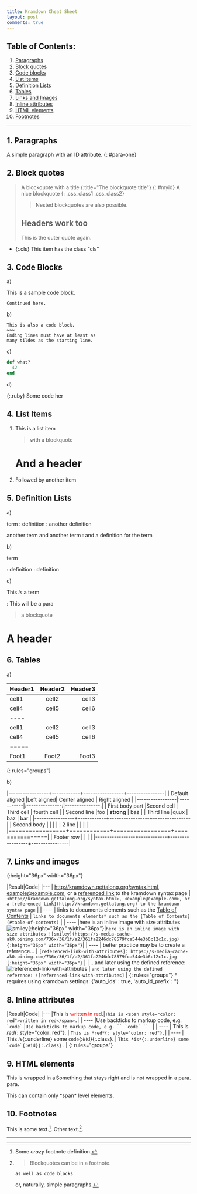```yaml
---
title: Kramdown Cheat Sheet
layout: post
comments: true
---
```


## Table of Contents:
1. [Paragraphs](#paragraphs)
2. [Block quotes](#block-quotes)
3. [Code blocks](#code-items)
4. [List items](#list-items)
5. [Definition Lists](#definition-lists)
6. [Tables](#tables)
7. [Links and Images](#links-and-images)
8. [Inline attributes](#inline-attributes)
9. [HTML elements](#html-elements)
10. [Footnotes](#footnotes)


- - -


## 1. Paragraphs
A simple paragraph with an ID attribute.
{: #para-one}

## 2. Block quotes
 
> A blockquote with a title
{:title="The blockquote title"}
{: #myid}
 > A nice blockquote
{: .css_class1 .css_class2}
> >Nested blockquotes are
> >also possible.
>
> ## Headers work too
> This is the outer quote again.
* {:.cls} This item has the class "cls"

## 3. Code Blocks

a) 

This is a sample code block.

    Continued here.

b) 

~~~~~~
This is also a code block.
~~~
Ending lines must have at least as
many tildes as the starting line.
~~~~~~~~~~~~
 
c)

~~~ ruby
def what?
  42
end
~~~

d)

{:.ruby}
    Some code her


## 4. List Items
 
1.  This is a list item

    > with a blockquote

    # And a header

2.  Followed by another item

## 5. Definition Lists

a)
 
term
: definition
: another definition

another term
and another term
: and a definition for the term

b)
 
term

: definition
: definition

c)
 
This *is* a term

: This will be a para

  > a blockquote

  # A header
 
## 6. Tables

a)

| Header1 | Header2 | Header3 |
|:--------|:-------:|--------:|
| cell1   | cell2   | cell3   |
| cell4   | cell5   | cell6   |
|----
| cell1   | cell2   | cell3   |
| cell4   | cell5   | cell6   |
|=====
| Foot1   | Foot2   | Foot3
{: rules="groups"}

b)

|-----------------+------------+-----------------+----------------|
| Default aligned |Left aligned| Center aligned  | Right aligned  |
|-----------------|:-----------|:---------------:|---------------:|
| First body part |Second cell | Third cell      | fourth cell    |
| Second line     |foo         | **strong**      | baz            |
| Third line      |quux        | baz             | bar            |
|-----------------+------------+-----------------+----------------|
| Second body     |            |                 |                |
| 2 line          |            |                 |                |
|=================+============+=================+================|
| Footer row      |            |                 |                |
|-----------------+------------+-----------------+----------------|


## 7. Links and images

[referenced-link-with-attributes]: https://s-media-cache-ak0.pinimg.com/736x/36/1f/a2/361fa2246dc78579fca544e3b6c12c1c.jpg
{:height="36px" width="36px"}

|Result|Code|
|---
| <http://kramdown.gettalong.org/syntax.html>, <example@example.com>, or a [referenced link](http://kramdown.gettalong.org) to the kramdown syntax page |`<http://kramdown.gettalong.org/syntax.html>, <example@example.com>, or a [referenced link](http://kramdown.gettalong.org) to the kramdown syntax page` |
| ----
| links to documents elements such as the [Table of Contents](#table-of-contents) | `links to documents elements* such as the [Table of Contents](#table-of-contents)` |
| ----
|here is an inline image with size attributes ![smiley](https://s-media-cache-ak0.pinimg.com/736x/36/1f/a2/361fa2246dc78579fca544e3b6c12c1c.jpg){:height="36px" width="36px"}|`here is an inline image with size attributes ![smiley](https://s-media-cache-ak0.pinimg.com/736x/36/1f/a2/361fa2246dc78579fca544e3b6c12c1c.jpg){:height="36px" width="36px"}`|
| ----
|  better practice may be to create a reference... | `[referenced-link-with-attributes]: https://s-media-cache-ak0.pinimg.com/736x/36/1f/a2/361fa2246dc78579fca544e3b6c12c1c.jpg {:height="36px" width="36px"}` |
| ...and later using the defined reference: ![referenced-link-with-attributes] | `and later using the defined reference: ![referenced-link-with-attributes]`  |
{: rules="groups"}
\* requires using kramdown settings: {'auto_ids' : true, 'auto_id_prefix': ''}

## 8. Inline attributes
 
|Result|Code|
|---
|This is <span style="color: red">written in red</span>.|`This is <span style="color: red">written in red</span>.`|
| ----
|Use backticks to markup code, e.g. `` `code` ``.|```Use backticks to markup code, e.g. `` `code` `` ``` |
| ----
| This is *red*{: style="color: red"}. | `This is *red*{: style="color: red"}.`|
| ----
| This *is*{:.underline} some `code`{:#id}{:.class}. | ```This *is*{:.underline} some `code`{:#id}{:.class}.``` |
{: rules="groups"}

## 9. HTML elements

<div style="float: right">
Something that stays right and is not wrapped in a para.
</div>


<div>
This is wrapped in a para.
</div>
<p>
This can contain only *span* level elements.
</p>


## 10. Footnotes

 This is some text.[^1]. Other text.[^footnote].

[^1]: Some *crazy* footnote definition.

[^footnote]:
    > Blockquotes can be in a footnote.

        as well as code blocks

    or, naturally, simple paragraphs.

[^other-note]:       no code block here (spaces are stripped away)

[^codeblock-note]:
        this is now a code block (8 spaces indentation)



---

